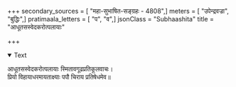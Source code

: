 +++
secondary_sources = [ "महा-सुभाषित-सङ्ग्रहः - 4808",]
meters = [ "उपेन्द्रवज्रा", "बुद्धिः",]
pratimaala_letters = [ "प", "व",]
jsonClass = "Subhaashita"
title = "आधूतसस्वेदकरोत्पलायाः"

+++

<details open><summary>Text</summary>

आधूतसस्वेदकरोत्पलायाः स्मितावगूढप्रतिकूलवाचः।  
प्रियो विहायाधरमायताक्ष्याः पपौ चिराय प्रतिषेधमेव॥
</details>
